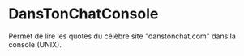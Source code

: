 # DansTonChatConsole
Permet de lire les quotes du célèbre site "danstonchat.com" dans la console (UNIX).
